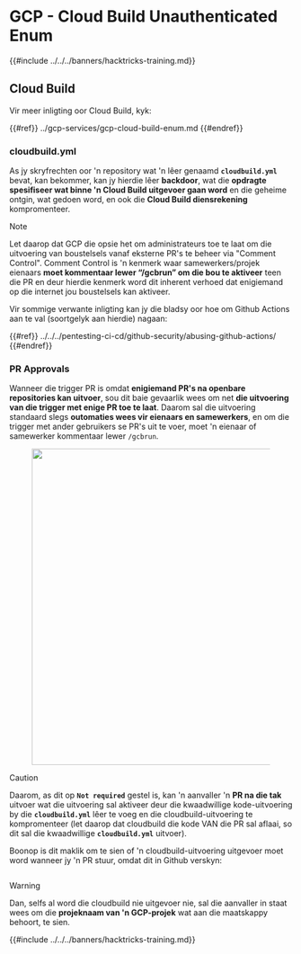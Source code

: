 # GCP - Cloud Build Unauthenticated Enum

{{#include ../../../banners/hacktricks-training.md}}

## Cloud Build

Vir meer inligting oor Cloud Build, kyk:

{{#ref}}
../gcp-services/gcp-cloud-build-enum.md
{{#endref}}

### cloudbuild.yml

As jy skryfrechten oor 'n repository wat 'n lêer genaamd **`cloudbuild.yml`** bevat, kan bekommer, kan jy hierdie lêer **backdoor**, wat die **opdragte spesifiseer wat binne 'n Cloud Build uitgevoer gaan word** en die geheime ontgin, wat gedoen word, en ook die **Cloud Build diensrekening** kompromenteer.

> [!NOTE]
> Let daarop dat GCP die opsie het om administrateurs toe te laat om die uitvoering van boustelsels vanaf eksterne PR's te beheer via "Comment Control". Comment Control is 'n kenmerk waar samewerkers/projek eienaars **moet kommentaar lewer “/gcbrun” om die bou te aktiveer** teen die PR en deur hierdie kenmerk word dit inherent verhoed dat enigiemand op die internet jou boustelsels kan aktiveer.

Vir sommige verwante inligting kan jy die bladsy oor hoe om Github Actions aan te val (soortgelyk aan hierdie) nagaan:

{{#ref}}
../../../pentesting-ci-cd/github-security/abusing-github-actions/
{{#endref}}

### PR Approvals

Wanneer die trigger PR is omdat **enigiemand PR's na openbare repositories kan uitvoer**, sou dit baie gevaarlik wees om net **die uitvoering van die trigger met enige PR toe te laat**. Daarom sal die uitvoering standaard slegs **outomaties wees vir eienaars en samewerkers**, en om die trigger met ander gebruikers se PR's uit te voer, moet 'n eienaar of samewerker kommentaar lewer `/gcbrun`.

<figure><img src="../../../images/image (339).png" alt="" width="563"><figcaption></figcaption></figure>

> [!CAUTION]
> Daarom, as dit op **`Not required`** gestel is, kan 'n aanvaller 'n **PR na die tak** uitvoer wat die uitvoering sal aktiveer deur die kwaadwillige kode-uitvoering by die **`cloudbuild.yml`** lêer te voeg en die cloudbuild-uitvoering te kompromenteer (let daarop dat cloudbuild die kode VAN die PR sal aflaai, so dit sal die kwaadwillige **`cloudbuild.yml`** uitvoer).

Boonop is dit maklik om te sien of 'n cloudbuild-uitvoering uitgevoer moet word wanneer jy 'n PR stuur, omdat dit in Github verskyn:

<figure><img src="../../../images/image (340).png" alt=""><figcaption></figcaption></figure>

> [!WARNING]
> Dan, selfs al word die cloudbuild nie uitgevoer nie, sal die aanvaller in staat wees om die **projeknaam van 'n GCP-projek** wat aan die maatskappy behoort, te sien.

{{#include ../../../banners/hacktricks-training.md}}
